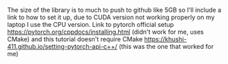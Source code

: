 The size of the library is to much to push to github like 5GB so I'll include a link to how to set it up, due to CUDA version not working properly on my laptop I use the CPU version. Link to pytorch official setup https://pytorch.org/cppdocs/installing.html (didn't work for me, uses CMake) and this tutorial doesn't require CMake  https://khushi-411.github.io/setting-pytorch-api-c++/ (this was the one that worked for me)
